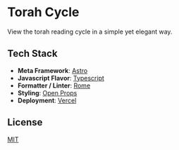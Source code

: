 # Torah Cycle

View the torah reading cycle in a simple yet elegant way.

## Tech Stack

- **Meta Framework**: [Astro](https://astro.build/)
- **Javascript Flavor**: [Typescript](https://typescriptlang.org/)
- **Formatter / Linter**: [Rome](https://rome.tools/)
- **Styling**: [Open Props](https://open-props.style/)
- **Deployment**: [Vercel](https://vercel.com/)

## License

[MIT](https://choosealicense.com/licenses/mit/)

